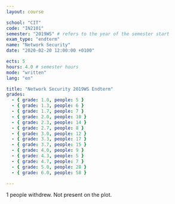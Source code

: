 ```yaml
---
layout: course

school: "CIT"
code: "IN2101"
semester: "2019WS" # refers to the year of the semester start
exam_type: "endterm"
name: "Network Security"
date: "2020-02-20 12:00:00 +0100"

ects: 5
hours: 4.0 # semester hours
mode: "written"
lang: "en"

title: "Network Security 2019WS Endterm"
grades:
  - { grade: 1.0, people: 5 }
  - { grade: 1.3, people: 6 }
  - { grade: 1.7, people: 7 }
  - { grade: 2.0, people: 10 }
  - { grade: 2.3, people: 14 }
  - { grade: 2.7, people: 8 }
  - { grade: 3.0, people: 12 }
  - { grade: 3.3, people: 17 }
  - { grade: 3.7, people: 15 }
  - { grade: 4.0, people: 9 }
  - { grade: 4.3, people: 5 }
  - { grade: 4.7, people: 7 }
  - { grade: 5.0, people: 28 }
  - { grade: 6.0, people: 58 }

---
```


1 people withdrew. Not present on the plot. 
